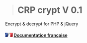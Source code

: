 > # CRP crypt V 0.1
Encrypt & decrypt for PHP & jQuery

#### ![fr](img/fr.gif) [Documentation française](CRP_FR.md)
